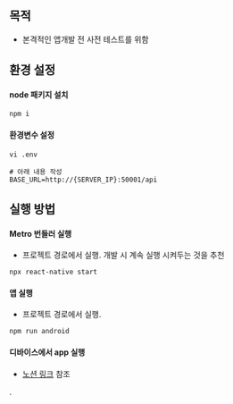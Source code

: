 ## 목적
* 본격적인 앱개발 전 사전 테스트를 위함
## 환경 설정
#### node 패키지 설치
```
npm i
```
#### 환경변수 설정
```
vi .env

# 아래 내용 작성
BASE_URL=http://{SERVER_IP}:50001/api
```
## 실행 방법
#### Metro 번들러 실행
* 프로젝트 경로에서 실행. 개발 시 계속 실행 시켜두는 것을 추천
```
npx react-native start
```
#### 앱 실행
* 프로젝트 경로에서 실행.
```
npm run android
```
#### 디바이스에서 app 실행
* [노션 링크](https://www.notion.so/React-1953806cf87880238089d76df88a6b13?pvs=4#1953806cf87880d39878f9c38dbe13d0) 참조

.
